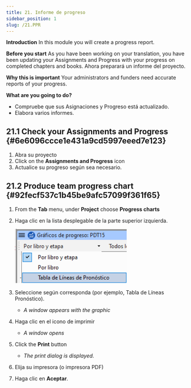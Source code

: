 ```yaml
---
title: 21. Informe de progreso
sidebar_position: 1
slug: /21.PPR
---
```


**Introduction**
In this module you will create a progress report.

**Before you start**
As you have been working on your translation, you have been updating your Assignments and Progress with your progress on completed chapters and books. Ahora preparará un informe del proyecto.

**Why this is important**
Your administrators and funders need accurate reports of your progress.

**What are you going to do?**

- Compruebe que sus Asignaciones y Progreso está actualizado.
- Elabora varios informes.

## 21.1 Check your Assignments and Progress {#6e6096ccce1e431a9cd5997eeed7e123}

1. Abra su proyecto
2. Click on the **Assignments and Progress** icon
3. Actualice su progreso según sea necesario.

## 21.2 Produce team progress chart {#92fecf537c1b45be9afc57099f361f65}

1. From the **Tab** menu, under **Project** choose **Progress charts**

2. Haga clic en la lista desplegable de la parte superior izquierda.

   ![](./277798433.png)

3. Seleccione según corresponda (por ejemplo, Tabla de Líneas Pronóstico).
   - _A window appears with the graphic_

4. Haga clic en el icono de imprimir
   - _A window opens_

5. Click the **Print** button
   - _The print dialog is displayed._

6. Elija su impresora (o impresora PDF)

7. Haga clic en **Aceptar**.
